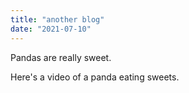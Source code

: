 ```yaml
---
title: "another blog"
date: "2021-07-10"
---
```


Pandas are really sweet.

Here's a video of a panda eating sweets.